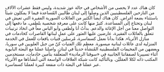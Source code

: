 كان هناك عدد لا يحصى من الأشخاص في حالة عوز شديدة، وليس فقط عشرات الآلاف من النازحين الفلسطينيين الذين وصلوا إلى لبنان طالبين المُساعدة فيما لا يمكلون شيئاً باستثناء بضعة أغراض. كان هناك أيضاً الكثير من العائلات السورية الفقيرة التي تعيش في لبنان وتحتاج إلى المساعدة. كثيرٌ منها كانت على معرفة شخصية بلطفي، ما دفعها إلى التواصل معنا من أجل الإغاثة والدعم. بدأتُ أنا ولطفي وأبو الياس معاً في اتخاذ ترتيبات تتعلّق بالعائلات الفقيرة، عارضين عليها العثور على عملٍ لبناتها القاصرات كخادمات في منازل الأثرياء. هكذا بدأنا نعمل كسماسرة، مُرسلين فتيات يافعات للعمل في الخدمة المنزلية لدى عائلات لبنانية ميسورة. معظم تلك الفتيات كنّ من جبل العلويين في سوريا، وبعضهن من المخيمات الفلسطينية المُنشأة حديثاً في لبنان. واصلنا عملنا مع البعثة البابوية أثناء تسييرنا لصفقاتنا الجانبية في «سوقنا الرمادية» المتعلّقة بتأمين خادمات، مستخدمين المكتب ذاته لكلا العمَلَيْن. وبالتأكيد كانت شبكة العلاقات الواسعة التي أنشأناها مع الأثرياء عبر عملنا في البعثة ذات منفعة كبيرة لعملنا كسماسرة.
